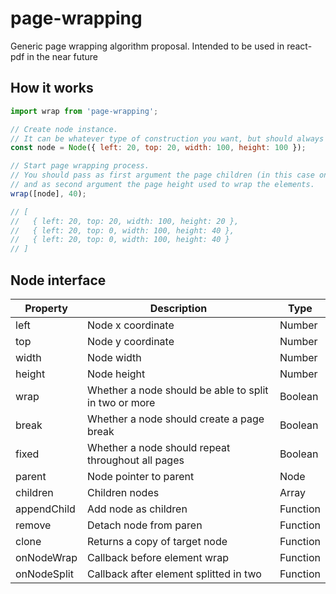 # page-wrapping
Generic page wrapping algorithm proposal.
Intended to be used in react-pdf in the near future

## How it works

```js
import wrap from 'page-wrapping';

// Create node instance.
// It can be whatever type of construction you want, but should always if support Node interface (see below).
const node = Node({ left: 20, top: 20, width: 100, height: 100 });

// Start page wrapping process.
// You should pass as first argument the page children (in this case only one node),
// and as second argument the page height used to wrap the elements.
wrap([node], 40);

// [
//   { left: 20, top: 20, width: 100, height: 20 },
//   { left: 20, top: 0, width: 100, height: 40 },
//   { left: 20, top: 0, width: 100, height: 40 }
// ]
```

## Node interface

| Property        | Description                                           | Type        |
| --------------- | ----------------------------------------------------- | ----------- |
| left            | Node x coordinate                                     | Number      |
| top             | Node y coordinate                                     | Number      |
| width           | Node width                                            | Number      |
| height          | Node height                                           | Number      |
| wrap            | Whether a node should be able to split in two or more | Boolean     |
| break           | Whether a node should create a page break             | Boolean     |
| fixed           | Whether a node should repeat throughout all pages     | Boolean     |
| parent          | Node pointer to parent                                | Node        |
| children        | Children nodes                                        | Array<Node> |
| appendChild     | Add node as children                                  | Function    |
| remove          | Detach node from paren                                | Function    |
| clone           | Returns a copy of target node                         | Function    |
| onNodeWrap      | Callback before element wrap                          | Function    |
| onNodeSplit     | Callback after element splitted in two                | Function    |
